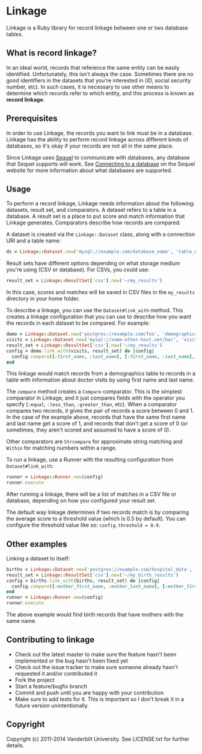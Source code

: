 # Linkage

Linkage is a Ruby library for record linkage between one or two database tables.

## What is record linkage?

In an ideal world, records that reference the same entity can be easily
identified. Unfortunately, this isn't always the case. Sometimes there are no
good identifiers in the datasets that you're interested in (ID, social security
number, etc). In such cases, it is necessary to use other means to determine
which records refer to which entity, and this process is known as **record
linkage**.

## Prerequisites

In order to use Linkage, the records you want to link must be in a database.
Linkage has the ability to perform record linkage across different kinds of
databases, so it's okay if your records are not all in the same place.

Since Linkage uses [Sequel](http://sequel.jeremyevans.net/) to communicate with
databases, any database that Sequel supports will work. See [Connecting to a
database](http://sequel.jeremyevans.net/documentation.html) on the Sequel
website for more information about what databases are supported.

## Usage

To perform a record linkage, Linkage needs information about the following:
datasets, result set, and comparators. A dataset refers to a table in a
database. A result set is a place to put score and match information that
Linkage generates.  Comparators describe how records are compared.

A dataset is created via the `Linkage::Dataset` class, along with a connection URI
and a table name:

```ruby
ds = Linkage::Dataset.new('mysql://example.com/database_name', 'table_name')
```

Result sets have different options depending on what storage medium you're
using (CSV or database). For CSVs, you could use:

```ruby
result_set = Linkage::ResultSet['csv'].new('~/my_results')
```

In this case, scores and matches will be saved in CSV files in the `my_results`
directory in your home folder.

To describe a linkage, you can use the `Dataset#link_with` method. This creates
a linkage configuration that you can use to describe how you want the records in
each dataset to be compared. For example:

```ruby
demo = Linkage::Dataset.new('postgres://example.com/foo', 'demographics')
visits = Linkage::Dataset.new('mysql://some-other-host.net/bar', 'visits')
result_set = Linkage::ResultSet['csv'].new('~/my_results')
config = demo.link_with(visits, result_set) do |config|
  config.compare([:first_name, :last_name], [:first_name, :last_name], :equal)
end
```

This linkage would match records from a demographics table to records in a table
with information about doctor visits by using first name and last name.

The `compare` method creates a `Compare` comparator. This is the simplest
comparator in Linkage, and it just compares fields with the operator you specify
(`:equal`, `:less_than`, `:greater_than`, etc). When a comparator compares
two records, it gives the pair of records a score between 0 and 1. In the case
of the example above, records that have the same first name and last name get a
score of 1, and records that don't get a score of 0 (or sometimes, they aren't
scored and assumed to have a score of 0).

Other comparators are `Strcompare` for approximate string matching and
`Within` for matching numbers within a range.

To run a linkage, use a Runner with the resulting configuration from
`Dataset#link_with`:

```ruby
runner = Linkage::Runner.new(config)
runner.execute
```

After running a linkage, there will be a list of matches in a CSV file or
database, depending on how you configured your result set.

The default way linkage determines if two records match is by comparing the
average score to a threshold value (which is 0.5 by default). You can configure
the threshold value like so: `config.threshold = 0.9`.

## Other examples

Linking a dataset to itself:

```ruby
births = Linkage::Dataset.new('postgres://example.com/hospital_data', 'births')
result_set = Linkage::ResultSet['csv'].new('~/my_birth_results')
config = births.link_with(births, result_set) do |config|
  config.compare([:mother_first_name, :mother_last_name], [:mother_first_name, :mother_last_name], :equal)
end
runner = Linkage::Runner.new(config)
runner.execute
```

The above example would find birth records that have mothers with the same
name.

## Contributing to linkage

* Check out the latest master to make sure the feature hasn't been implemented or the bug hasn't been fixed yet
* Check out the issue tracker to make sure someone already hasn't requested it and/or contributed it
* Fork the project
* Start a feature/bugfix branch
* Commit and push until you are happy with your contribution
* Make sure to add tests for it. This is important so I don't break it in a future version unintentionally.

## Copyright

Copyright (c) 2011-2014 Vanderbilt University. See LICENSE.txt for
further details.


